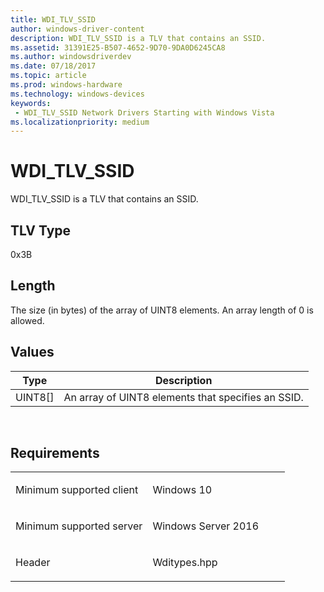 ```yaml
---
title: WDI_TLV_SSID
author: windows-driver-content
description: WDI_TLV_SSID is a TLV that contains an SSID.
ms.assetid: 31391E25-B507-4652-9D70-9DA0D6245CA8
ms.author: windowsdriverdev 
ms.date: 07/18/2017 
ms.topic: article 
ms.prod: windows-hardware 
ms.technology: windows-devices 
keywords:
 - WDI_TLV_SSID Network Drivers Starting with Windows Vista
ms.localizationpriority: medium
---
```


# WDI\_TLV\_SSID


WDI\_TLV\_SSID is a TLV that contains an SSID.

## TLV Type


0x3B

## Length


The size (in bytes) of the array of UINT8 elements. An array length of 0 is allowed.

## Values


| Type      | Description                                        |
|-----------|----------------------------------------------------|
| UINT8\[\] | An array of UINT8 elements that specifies an SSID. |

 

Requirements
------------

<table>
<colgroup>
<col width="50%" />
<col width="50%" />
</colgroup>
<tbody>
<tr class="odd">
<td><p>Minimum supported client</p></td>
<td><p>Windows 10</p></td>
</tr>
<tr class="even">
<td><p>Minimum supported server</p></td>
<td><p>Windows Server 2016</p></td>
</tr>
<tr class="odd">
<td><p>Header</p></td>
<td>Wditypes.hpp</td>
</tr>
</tbody>
</table>

 

 




